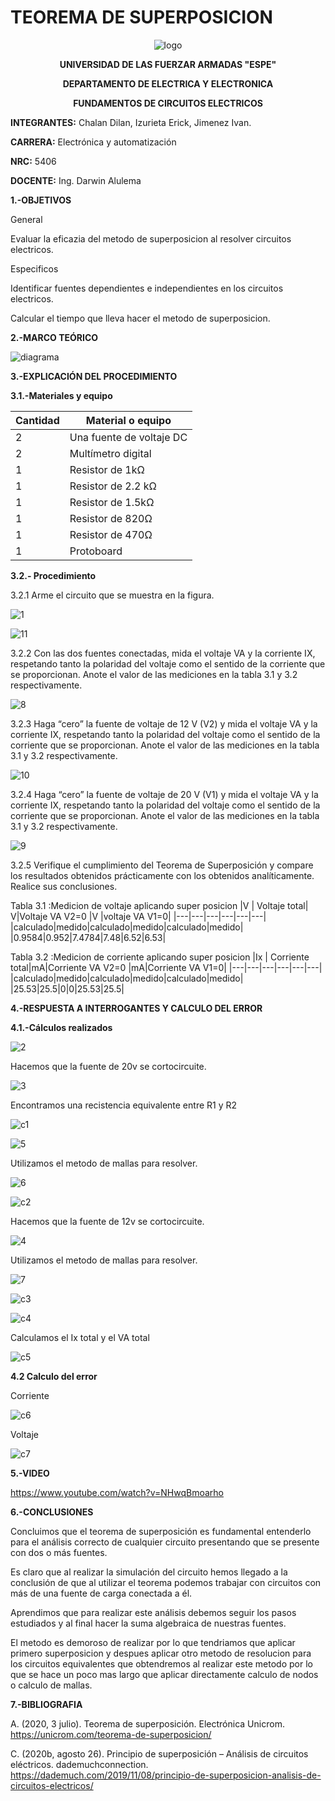 # TEOREMA DE SUPERPOSICION
<div align="center">
  
  ![logo](https://user-images.githubusercontent.com/75336529/125663183-92f5a767-ea5b-4e4a-9d6c-4bf6f015541a.png)
  
  **UNIVERSIDAD DE LAS FUERZAR ARMADAS "ESPE"**
  
  **DEPARTAMENTO DE ELECTRICA Y ELECTRONICA**
  
  **FUNDAMENTOS DE CIRCUITOS ELECTRICOS**
  
</div>

**INTEGRANTES:** 
 Chalan Dilan, Izurieta Erick, Jimenez Ivan.

**CARRERA:**
 Electrónica y automatización

**NRC:**
 5406

**DOCENTE:**
Ing. Darwin Alulema

**1.-OBJETIVOS**

General

Evaluar la eficazia del metodo de superposicion al resolver circuitos electricos.

Especificos

Identificar fuentes dependientes e independientes en los circuitos electricos.

Calcular el tiempo que lleva hacer el metodo de superposicion.

**2.-MARCO TEÓRICO**

![diagrama](https://user-images.githubusercontent.com/75336529/125874368-442f78b4-de1c-4c5a-b6ed-546ae0fbeba8.jpeg)

**3.-EXPLICACIÓN DEL PROCEDIMIENTO**

**3.1.-Materiales y equipo**

|Cantidad|Material o equipo|
|---|---|
|2|Una fuente de voltaje DC|
|2|Multímetro digital|
|1|Resistor de 1kΩ|
|1|Resistor de 2.2 kΩ|
|1|Resistor de 1.5kΩ|
|1|Resistor de 820Ω|
|1|Resistor de 470Ω|
|1|Protoboard|

**3.2.- Procedimiento**

3.2.1 Arme el circuito que se muestra en la figura.

![1](https://user-images.githubusercontent.com/75336529/125838250-9a2d17e3-6054-4b94-bdab-f2a774843d42.png)

![11](https://user-images.githubusercontent.com/75336529/125889124-ee50a0b7-6007-4ea3-b437-78256e22b415.png)

3.2.2 Con las dos fuentes conectadas, mida el voltaje VA y la corriente IX, respetando tanto la polaridad del voltaje como el sentido de la corriente que se proporcionan. Anote el valor de las mediciones en la tabla 3.1 y 3.2 respectivamente.

![8](https://user-images.githubusercontent.com/75336529/125889126-53a62676-53f6-4507-af38-91e1f68020db.png)

3.2.3 Haga “cero” la fuente de voltaje de 12 V (V2) y mida el voltaje VA y la corriente IX, respetando tanto la polaridad del voltaje como el sentido de la corriente que se proporcionan. Anote el valor de las mediciones en la tabla 3.1 y 3.2 respectivamente.

![10](https://user-images.githubusercontent.com/75336529/125889123-32883391-a67f-4547-ab6f-4cd46c739b18.png)

3.2.4  Haga “cero” la fuente de voltaje de 20 V (V1) y mida el voltaje VA y la corriente IX, respetando tanto la polaridad del voltaje como el sentido de la corriente que se proporcionan. Anote el valor de las mediciones en la tabla 3.1 y 3.2 respectivamente.

![9](https://user-images.githubusercontent.com/75336529/125889115-4a3b27c7-ec21-44a7-9156-feb3e7c15c22.png)

3.2.5 Verifique el cumplimiento del Teorema de Superposición y compare los resultados obtenidos prácticamente con los obtenidos analíticamente. Realice sus conclusiones. 

Tabla 3.1 :Medicion de voltaje aplicando super posicion
|V | Voltaje total| V|Voltaje VA V2=0 |V |voltaje VA V1=0|
|---|---|---|---|---|---|
|calculado|medido|calculado|medido|calculado|medido|
|0.9584|0.952|7.4784|7.48|6.52|6.53|


Tabla 3.2 :Medicion de corriente aplicando super posicion
|Ix | Corriente total|mA|Corriente VA V2=0 |mA|Corriente VA V1=0|
|---|---|---|---|---|---|
|calculado|medido|calculado|medido|calculado|medido|
|25.53|25.5|0|0|25.53|25.5|

**4.-RESPUESTA A INTERROGANTES Y CALCULO DEL ERROR**

**4.1.-Cálculos realizados**

![2](https://user-images.githubusercontent.com/75336529/125846305-ef32650f-e898-44ae-8d2f-092df1c53b29.png)

Hacemos que la fuente de 20v se cortocircuite.

![3](https://user-images.githubusercontent.com/75336529/125846309-97214796-75cb-4911-93ae-dc987f3b33f3.png)

Encontramos una recistencia equivalente entre R1 y R2

![c1](https://user-images.githubusercontent.com/75336529/125863600-41e6cb66-e8a8-49e4-a2a4-f22f0d9fd70e.png)

![5](https://user-images.githubusercontent.com/75336529/125853091-8c9fd43a-6426-48bf-8714-2b369b5c0c4f.png)

Utilizamos el metodo de mallas para resolver.

![6](https://user-images.githubusercontent.com/75336529/125856872-3d161f72-4b16-49c4-a599-2165476b93e9.png)

![c2](https://user-images.githubusercontent.com/75336529/125873563-59213493-7154-4719-ae92-fad49323e482.png)

Hacemos que la fuente de 12v se cortocircuite.

![4](https://user-images.githubusercontent.com/75336529/125846311-b48011f8-41b7-4dd2-889c-a8a9e3d63585.png)

Utilizamos el metodo de mallas para resolver.

![7](https://user-images.githubusercontent.com/75336529/125868398-2587591f-aafd-4efa-aa43-c5adaaa8d175.png)

![c3](https://user-images.githubusercontent.com/75336529/125873757-adac338e-879b-41fe-a1e8-1fc261ca9a9c.png)

![c4](https://user-images.githubusercontent.com/75336529/125874038-0d796b43-2cb1-478e-89eb-7038089e8729.png)

Calculamos el Ix total y el VA total

![c5](https://user-images.githubusercontent.com/75336529/125874040-548d8e46-0146-4945-b885-9f6d32e8a994.png)

**4.2 Calculo del error**

Corriente

![c6](https://user-images.githubusercontent.com/75336529/125874033-8bcdd56f-c016-4595-baf7-50cc0730a824.png)

Voltaje

![c7](https://user-images.githubusercontent.com/75336529/125874036-f914411b-16d1-48ca-8fd4-772ea5d02e02.png)

**5.-VIDEO**

https://www.youtube.com/watch?v=NHwqBmoarho

**6.-CONCLUSIONES**

Concluimos que el teorema de superposición es fundamental entenderlo para el análisis correcto de cualquier circuito presentando que se presente con dos o más fuentes.

Es claro que al realizar la simulación del circuito hemos llegado a la conclusión de que al utilizar el teorema podemos trabajar con circuitos con más de una fuente de carga conectada a él.

Aprendimos que para realizar este análisis debemos seguir los pasos estudiados y al final hacer la suma algebraica de nuestras fuentes.

El metodo es demoroso de realizar por lo que tendriamos que aplicar primero superposicion y despues aplicar otro metodo de resolucion para los circuitos equivalentes que obtendremos al realizar este metodo por lo que se hace un poco mas largo que aplicar directamente calculo de nodos o calculo de mallas.

**7.-BIBLIOGRAFIA**

A. (2020, 3 julio). Teorema de superposición. Electrónica Unicrom. https://unicrom.com/teorema-de-superposicion/

C. (2020b, agosto 26). Principio de superposición – Análisis de circuitos eléctricos. dademuchconnection. https://dademuch.com/2019/11/08/principio-de-superposicion-analisis-de-circuitos-electricos/
